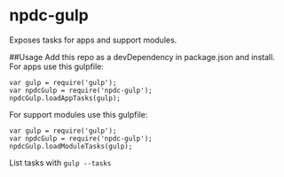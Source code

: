 # npdc-gulp
Exposes tasks for apps and support modules.

##Usage
Add this repo as a devDependency in package.json and install.  
For apps use this gulpfile:

    var gulp = require('gulp');
    var npdcGulp = require('npdc-gulp');
    npdcGulp.loadAppTasks(gulp);

For support modules use this gulpfile:

    var gulp = require('gulp');
    var npdcGulp = require('npdc-gulp');
    npdcGulp.loadModuleTasks(gulp);

List tasks with ```gulp --tasks```
